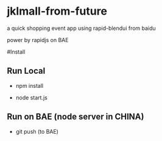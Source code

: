 jklmall-from-future
===================

a quick shopping event app using rapid-blendui from baidu

power by rapidjs on BAE

#Install

## Run Local

- npm install

- node start.js

## Run on BAE (node server in CHINA)

- git push (to BAE)

